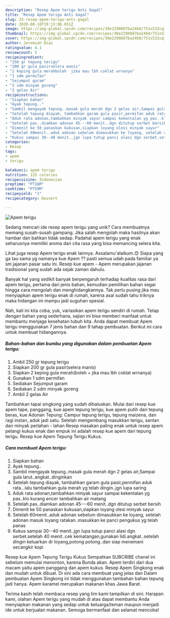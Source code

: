 ```yaml
---
description: "Resep Apem terigu Anti Gagal"
title: "Resep Apem terigu Anti Gagal"
slug: 33-resep-apem-terigu-anti-gagal
date: 2020-08-18T19:13:06.651Z
image: https://img-global.cpcdn.com/recipes/30e2290887ba24b0/751x532cq70/apem-terigu-foto-resep-utama.jpg
thumbnail: https://img-global.cpcdn.com/recipes/30e2290887ba24b0/751x532cq70/apem-terigu-foto-resep-utama.jpg
cover: https://img-global.cpcdn.com/recipes/30e2290887ba24b0/751x532cq70/apem-terigu-foto-resep-utama.jpg
author: Jeremiah Diaz
ratingvalue: 4.1
reviewcount: 5
recipeingredient:
- "250 gr tepung terigu"
- "200 gr gula pasirselera manis"
- "2 keping gula merahboleh  jika mau lbh coklat wrnanya"
- "1 sdm permifan"
- "Sejumput garam"
- "2 sdm minyak goreng"
- "2 gelas Air"
recipeinstructions:
- "Siapkan bahan"
- "Ayak tepung.."
- "Sambil mengayak tepung..masak gula merah dgn 2 gelas air,Sampai gula larut..angkat..dinginkan"
- "Setelah tepung diayak, tambahkan garam gula pasir,permifan aduk rata...lalu tambahkan gula merah yg telah dingin..jgn lupa saring"
- "Aduk rata adonan,tambahkan minyak sayur sampai kekentalan yg pas..klo kurang encer tambahkan air matang"
- "Setelah pas..diamkan adonan 45---60 menit..dgn ditutup serbet bersih"
- "Dimenit ke 50 panaskan kukusan,siapkan loyang olesi minyak sayur"
- "Setelah 60menit..aduk adonan sebelum dimasukkan ke loyang, setelah adonan masuk loyang ratakan..masukkan ke panci pengukus yg telah panas"
- "Kukus sampai 30--40 menit..jgn lupa tutup panci alasi dgn serbet.setelah 40 menit..cek kematangan,gunakan lidi.angkat..setelah dingin keluarkan dr loyang,potong potong..dan siap menemani secangkir kopi"
categories:
- Resep
tags:
- apem
- terigu

katakunci: apem terigu 
nutrition: 125 calories
recipecuisine: Indonesian
preptime: "PT16M"
cooktime: "PT59M"
recipeyield: "1"
recipecategory: Dessert

---
```



![Apem terigu](https://img-global.cpcdn.com/recipes/30e2290887ba24b0/751x532cq70/apem-terigu-foto-resep-utama.jpg)

Sedang mencari ide resep apem terigu yang unik? Cara membuatnya memang susah-susah gampang. Jika salah mengolah maka hasilnya akan hambar dan bahkan tidak sedap. Padahal apem terigu yang enak seharusnya memiliki aroma dan cita rasa yang bisa memancing selera kita.

Lihat juga resep Apem terigu enak lainnya. Assalamu&#39;alaikum.😊 Siapa yang ga tau sama yg namanya kue Apem ?? pasti semua udah pada familiar ya sm jajanan pasar satu ini. Resep kue apem - Apem merupakan jajanan tradisional yang sudah ada sejak zaman dahulu.

Banyak hal yang sedikit banyak berpengaruh terhadap kualitas rasa dari apem terigu, pertama dari jenis bahan, kemudian pemilihan bahan segar hingga cara mengolah dan menghidangkannya. Tak perlu pusing jika mau menyiapkan apem terigu enak di rumah, karena asal sudah tahu triknya maka hidangan ini mampu jadi suguhan spesial.


Nah, kali ini kita coba, yuk, variasikan apem terigu sendiri di rumah. Tetap dengan bahan yang sederhana, sajian ini bisa memberi manfaat untuk membantu menjaga kesehatan tubuh kita. Anda dapat membuat Apem terigu menggunakan 7 jenis bahan dan 9 tahap pembuatan. Berikut ini cara untuk membuat hidangannya.

<!--inarticleads1-->

##### Bahan-bahan dan bumbu yang digunakan dalam pembuatan Apem terigu:

1. Ambil 250 gr tepung terigu
1. Siapkan 200 gr gula pasir(selera manis)
1. Siapkan 2 keping gula merah(boleh + jika mau lbh coklat wrnanya)
1. Gunakan 1 sdm permifan
1. Sediakan Sejumput garam
1. Sediakan 2 sdm minyak goreng
1. Ambil 2 gelas Air


Tambahkan tapai singkong yang sudah dihaluskan. Mulai dari resep kue apem tape, panggang, kue apem tepung terigu, kue apem putih dari tepung beras, kue Adonan Tepung: Campur tepung terigu, tepung maizena, dan ragi instan, aduk jadi satu. Setelah mengembang masukkan terigu, santan dan minyak perlahan - lahan Resep masakan paling enak untuk resep apem pelangi kukus enak dan empuk ini adalah resep kue apem dari tepung terigu. Resep kue Apem Tepung Terigu Kukus. 

<!--inarticleads2-->

##### Cara membuat Apem terigu:

1. Siapkan bahan
1. Ayak tepung..
1. Sambil mengayak tepung..masak gula merah dgn 2 gelas air,Sampai gula larut..angkat..dinginkan
1. Setelah tepung diayak, tambahkan garam gula pasir,permifan aduk rata...lalu tambahkan gula merah yg telah dingin..jgn lupa saring
1. Aduk rata adonan,tambahkan minyak sayur sampai kekentalan yg pas..klo kurang encer tambahkan air matang
1. Setelah pas..diamkan adonan 45---60 menit..dgn ditutup serbet bersih
1. Dimenit ke 50 panaskan kukusan,siapkan loyang olesi minyak sayur
1. Setelah 60menit..aduk adonan sebelum dimasukkan ke loyang, setelah adonan masuk loyang ratakan..masukkan ke panci pengukus yg telah panas
1. Kukus sampai 30--40 menit..jgn lupa tutup panci alasi dgn serbet.setelah 40 menit..cek kematangan,gunakan lidi.angkat..setelah dingin keluarkan dr loyang,potong potong..dan siap menemani secangkir kopi


Resep kue Apem Tepung Terigu Kukus Sempatkan SUBCRIBE chanel ini sebelum memulai menonton, karena Bunda akan. Apem terdiri dari dua macam yaitu apem panggang dan apem kukus. Resep Apem Singkong enak dan mudah untuk dibuat. Di sini ada cara membuat yang jelas dan Dalam pembuatan Apem Singkong ini tidak menggunakan tambahan bahan tepung jadi hanya. Apem karamel merupakan makanan khas Jawa Barat. 

Terima kasih telah membaca resep yang tim kami tampilkan di sini. Harapan kami, olahan Apem terigu yang mudah di atas dapat membantu Anda menyiapkan makanan yang sedap untuk keluarga/teman maupun menjadi ide untuk berjualan makanan. Semoga bermanfaat dan selamat mencoba!
